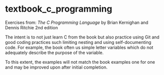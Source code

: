 # textbook_c_programming

Exercises from: *The C Programming Language* by Brian Kernighan and Dennis 
Ritchie 2nd edition

The intent is to not just learn C from the book but also practice using Git and
good coding practices such limiting nesting and using self-documenting code. For
example, the book often us simple letter variables which do not adequately
describe the purpose of the variable.

To this extent, the examples will not match the book examples one for one and
may be improved upon after initial completion.
